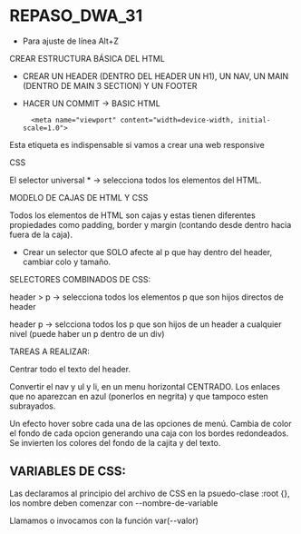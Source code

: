 # REPASO_DWA_31

- Para ajuste de línea Alt+Z

CREAR ESTRUCTURA BÁSICA DEL HTML

+ CREAR UN HEADER (DENTRO DEL HEADER UN H1), UN NAV, UN MAIN (DENTRO DE MAIN 3 SECTION) Y UN FOOTER 
+ HACER UN COMMIT -> BASIC HTML 


        <meta name="viewport" content="width=device-width, initial-scale=1.0">

Esta etiqueta <meta> es indispensable si vamos a crear una web responsive


CSS 

El selector universal * -> selecciona todos los elementos del HTML.


MODELO DE CAJAS DE HTML Y CSS

Todos los elementos de HTML son cajas y estas tienen diferentes propiedades como padding, border y margin (contando desde dentro hacia fuera de la caja).


- Crear un selector que SOLO afecte al p que hay dentro del header, cambiar colo y tamaño.



SELECTORES COMBINADOS DE CSS:

header > p -> selecciona todos los elementos p que son hijos directos de header

header p -> selcciona todos los p que son hijos de un header a cualquier nivel (puede haber un p dentro de un div)


TAREAS A REALIZAR:

Centrar todo el texto del header.

Convertir el nav y ul y li, en un menu horizontal CENTRADO. Los enlaces que no aparezcan en azul (ponerlos en negrita) y que tampoco esten subrayados.


Un efecto hover sobre cada una de las opciones de menú. Cambia de color el fondo de cada opcion generando una caja con los bordes redondeados. Se invierten los colores del fondo de la cajita y del texto.


## VARIABLES DE CSS:

Las declaramos al principio del archivo de CSS en la psuedo-clase :root {}, los nombre deben comenzar con --nombre-de-variable

Llamamos o invocamos con la función var(--valor)